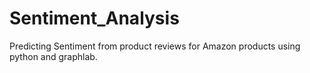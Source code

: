 # Sentiment_Analysis
Predicting Sentiment from product reviews for Amazon products using python and graphlab.
